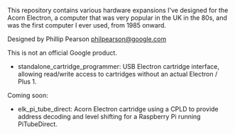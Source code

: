 This repository contains various hardware expansions I've designed for
the Acorn Electron, a computer that was very popular in the UK in the
80s, and was the first computer I ever used, from 1985 onward.

Designed by Phillip Pearson <philpearson@google.com>

This is not an official Google product.

- standalone_cartridge_programmer: USB Electron cartridge interface,
  allowing read/write access to cartridges without an actual Electron
  / Plus 1.

Coming soon:

- elk_pi_tube_direct: Acorn Electron cartridge using a CPLD to provide
  address decoding and level shifting for a Raspberry Pi running
  PiTubeDirect.
